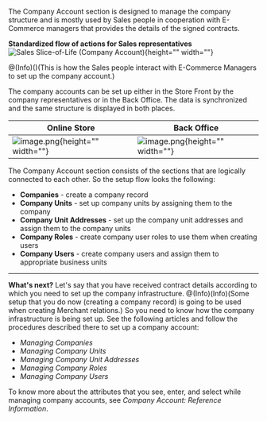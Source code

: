 The Company Account section is designed to manage the company structure and is mostly used by Sales people in cooperation with E-Commerce managers that provides the details of the signed contracts.

**Standardized flow of actions for Sales representatives**
![Sales Slice-of-Life \(Company Account\)](https://cdn.document360.io/9fafa0d5-d76f-40c5-8b02-ab9515d3e879/Images/Documentation/Sales%20Slice-of-Life%20%28Company%20Account%29.png){height="" width=""}

@(Info)()(This is how the Sales people interact with E-Commerce Managers to set up the company account.)

The company accounts can be set up either in the Store Front by the company representatives or in the Back Office. The data is synchronized and the same structure is displayed in both places.

| Online Store | Back Office |
| --- | --- |
| ![image.png](https://cdn.document360.io/9fafa0d5-d76f-40c5-8b02-ab9515d3e879/Images/Documentation/image%2890%29.png){height="" width=""} | ![image.png](https://cdn.document360.io/9fafa0d5-d76f-40c5-8b02-ab9515d3e879/Images/Documentation/image%2891%29.png){height="" width=""} |

The Company Account section consists of the sections that are logically connected to each other. So the setup flow looks the following:
* **Companies** - create a company record
* **Company Units** - set up company units by assigning them to the company
* **Company Unit Addresses** - set up the company unit addresses and assign them to the company units
* **Company Roles** - create company user roles to use them when creating users
* **Company Users** - create company users and assign them to appropriate business units

***
**What's next?**
Let's say that you have received contract details according to which you need to set up the company infrastructure. 
@(Info)(Info)(Some setup that you do now (creating a company record) is going to be used when creating Merchant relations.)
So you need to know how the company infrastructure is being set up.
See the following articles and follow the procedures described there to set up a company account:
* _Managing Companies_
* _Managing Company Units_
* _Managing Company Unit Addresses_
* _Managing Company Roles_
* _Managing Company Users_

To know more about the attributes that you see, enter, and select while managing company accounts, see _Company Account: Reference Information_.